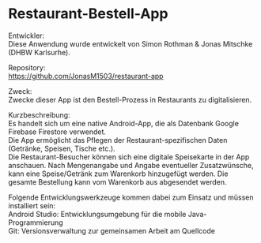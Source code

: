 # Restaurant-Bestell-App
Entwickler:<br>
Diese Anwendung wurde entwickelt von Simon Rothman & Jonas Mitschke (DHBW Karlsurhe).

Repository:<br>
https://github.com/JonasM1503/restaurant-app

Zweck:<br>
Zwecke dieser App ist den Bestell-Prozess in Restaurants zu digitalisieren.

Kurzbeschreibung:<br>
Es handelt sich um eine native Android-App, die als Datenbank Google Firebase Firestore verwendet.<br>
Die App ermöglicht das Pflegen der Restaurant-spezifischen Daten (Getränke, Speisen, Tische etc.).<br>
Die Restaurant-Besucher können sich eine digitale Speisekarte in der App anschauen. Nach Mengenangabe und Angabe eventueller Zusatzwünsche, kann eine Speise/Getränk zum Warenkorb hinzugefügt werden. Die gesamte Bestellung kann vom Warenkorb aus abgesendet werden.

Folgende Entwicklungswerkzeuge kommen dabei zum Einsatz und müssen installiert sein:<br>
Android Studio: Entwicklungsumgebung für die mobile Java-Programmierung<br>
Git:            Versionsverwaltung zur gemeinsamen Arbeit am Quellcode<br>
